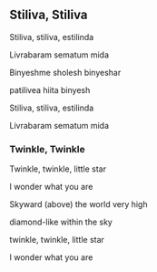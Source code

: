 
## Stiliva, Stiliva
Stiliva, stiliva, estilinda

Livrabaram sematum mida

Binyeshme sholesh binyeshar

patilivea hiita binyesh

Stiliva, stiliva, estilinda

Livrabaram sematum mida

### Twinkle, Twinkle

Twinkle, twinkle, little star

I wonder what you are

Skyward (above) the world very high

diamond-like within the sky

twinkle, twinkle, little star

I wonder what you are
